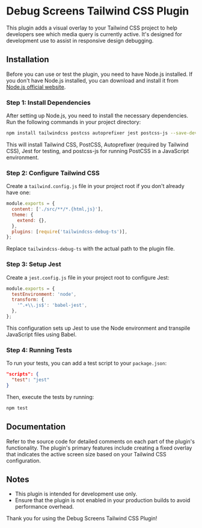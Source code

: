 # Debug Screens Tailwind CSS Plugin

This plugin adds a visual overlay to your Tailwind CSS project to help developers see which media query is currently active. It's designed for development use to assist in responsive design debugging.

## Installation

Before you can use or test the plugin, you need to have Node.js installed. If you don't have Node.js installed, you can download and install it from [Node.js official website](https://nodejs.org/).

### Step 1: Install Dependencies

After setting up Node.js, you need to install the necessary dependencies. Run the following commands in your project directory:

```bash
npm install tailwindcss postcss autoprefixer jest postcss-js --save-dev
```

This will install Tailwind CSS, PostCSS, Autoprefixer (required by Tailwind CSS), Jest for testing, and postcss-js for running PostCSS in a JavaScript environment.

### Step 2: Configure Tailwind CSS

Create a `tailwind.config.js` file in your project root if you don't already have one:

```javascript
module.exports = {
  content: ['./src/**/*.{html,js}'],
  theme: {
    extend: {},
  },
  plugins: [require('tailwindcss-debug-ts')],
};
```

Replace `tailwindcss-debug-ts` with the actual path to the plugin file.

### Step 3: Setup Jest

Create a `jest.config.js` file in your project root to configure Jest:

```javascript
module.exports = {
  testEnvironment: 'node',
  transform: {
    '^.+\\.js$': 'babel-jest',
  },
};
```

This configuration sets up Jest to use the Node environment and transpile JavaScript files using Babel.

### Step 4: Running Tests

To run your tests, you can add a test script to your `package.json`:

```json
"scripts": {
  "test": "jest"
}
```

Then, execute the tests by running:

```bash
npm test
```

## Documentation

Refer to the source code for detailed comments on each part of the plugin's functionality. The plugin's primary features include creating a fixed overlay that indicates the active screen size based on your Tailwind CSS configuration.

## Notes

- This plugin is intended for development use only.
- Ensure that the plugin is not enabled in your production builds to avoid performance overhead.

Thank you for using the Debug Screens Tailwind CSS Plugin!
